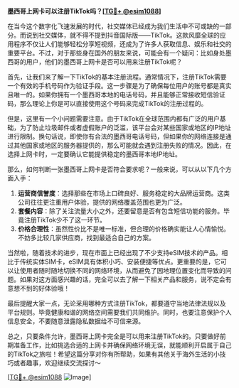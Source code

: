 **墨西哥上网卡可以注册TikTok吗？[[TG💪+ @esim1088](https://t.me/s/esim1088)]**

在当今这个数字化飞速发展的时代，社交媒体已经成为我们生活中不可或缺的一部分。而说到社交媒体，就不得不提到抖音国际版——TikTok。这款风靡全球的应用程序不仅让人们能够轻松分享短视频，还成为了许多人获取信息、娱乐和社交的重要平台。不过，对于那些身在国外的朋友来说，可能会有一个疑问：比如身处墨西哥的用户，他们的墨西哥上网卡是否可以用来注册TikTok呢？

首先，让我们来了解一下TikTok的基本注册流程。通常情况下，注册TikTok需要一个有效的手机号码作为验证手段。这一步骤是为了确保每位用户的账号都是真实且唯一的。如果你拥有一个墨西哥本地的电话号码，并且能够正常接收短信验证码，那么理论上你是可以直接使用这个号码来完成TikTok的注册过程的。

但是，这里有一个小问题需要注意。由于TikTok在全球范围内都有广泛的用户基础，为了防止垃圾邮件或者虚假账户的泛滥，该平台会对某些国家或地区的IP地址进行限制。换句话说，即使你有合法的墨西哥电话号码，但如果你的网络连接是通过其他国家或地区的服务器提供的，那么可能就会遇到注册失败的情况。因此，在选择上网卡时，一定要确认它能提供稳定的墨西哥本地IP地址。

那么，如何判断一张墨西哥上网卡是否符合要求呢？一般来说，可以从以下几个方面入手：

1. **运营商信誉度**：选择那些在市场上口碑良好、服务稳定的大品牌运营商。这类公司往往更注重用户体验，提供的网络覆盖范围也更为广泛。
2. **套餐内容**：除了关注流量大小之外，还要留意是否有包含短信功能的服务。毕竟注册TikTok少不了这一环节。
3. **价格合理性**：虽然性价比不是唯一标准，但合理的价格确实能让人心情愉悦。不妨多比较几家供应商，找到最适合自己的方案。

当然啦，随着技术的进步，现在市面上已经出现了不少支持eSIM技术的产品。相比于传统实体SIM卡，eSIM具有体积小巧、安装便捷等优点。更重要的是，它可以让使用者随时随地切换不同的网络环境，从而避免了因地理位置变化而导致的问题。如果对这方面感兴趣的话，完全可以去了解一下相关产品和服务，说不定会有意想不到的好体验哦！

最后提醒大家一点，无论采用哪种方式注册TikTok，都要遵守当地法律法规以及平台规则。毕竟健康和谐的网络空间需要我们共同维护。同时，也要注意保护个人信息安全，不要随意泄露隐私数据给不可信来源。

总之，只要条件允许，墨西哥上网卡完全是可以用来注册TikTok的。只要做好前期准备工作，比如挑选合适的上网卡并确保网络环境无误，就能顺利开启属于自己的TikTok之旅啦！希望这篇分享对你有所帮助，如果有其他关于海外生活的小技巧或者趣事，欢迎继续交流探讨～

[[TG💪+ @esim1088](https://t.me/s/esim1088) ![Image](https://i.postimg.cc/4NQfJmqS/Snipaste-2025-05-13-00-14-12.png)]